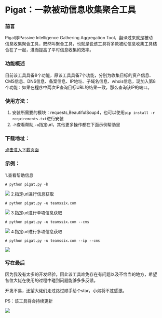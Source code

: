 # Pigat：一款被动信息收集聚合工具
### 前言
Pigat即Passive Intelligence Gathering Aggregation Tool，翻译过来就是被动信息收集聚合工具，既然叫聚合工具，也就是说该工具将多款被动信息收集工具结合在了一起，进而提高了平时信息收集的效率。
### 功能概述
目前该工具具备8个功能，原该工具具备7个功能，分别为收集目标的资产信息、CMS信息、DNS信息、备案信息、IP地址、子域名信息、whois信息，现加入第8个功能：如果在程序中两次IP查询目标URL的结果一致，那么查询该IP的端口。
### 使用方法：
1. 安装所需要的模块：requests,BeautifulSoup4，也可以使用`pip install -r requirements.txt`进行安装
1. `-h`查看帮助,`-u`指定url，其他更多操作都在下面示例帮助里
### 下载地址：
[点击进入下载页面](https://github.com/teamssix/pigat/releases)
### 示例：
1.查看帮助信息
```
# python pigat.py -h
```
![](https://teamssix.oss-cn-hangzhou.aliyuncs.com/pigat1.png)
2.指定url进行信息获取
```
# python pigat.py -u teamssix.com
```
![](https://teamssix.oss-cn-hangzhou.aliyuncs.com/pigat2.png)
3.指定url进行单项信息获取
```
# python pigat.py -u teamssix.com --cms
```
![](https://teamssix.oss-cn-hangzhou.aliyuncs.com/Snipaste_2019-11-27_14-50-01.png)
4.指定url进行多项信息获取
```
# python pigat.py -u teamssix.com --ip --cms
```
![](https://teamssix.oss-cn-hangzhou.aliyuncs.com/pigat5.png)

### 写在最后
因为我没有太多的开发经验，因此该工具难免存在有问题以及不恰当的地方，希望各位大佬在使用的过程中碰到问题能够多多反馈。

开发不易，还望大佬们走过路过顺手给个star，小弟将不胜感激。

PS：该工具将会持续更新

![](https://teamssix.oss-cn-hangzhou.aliyuncs.com/TeamsSix_Subscription_Logo2.png)
